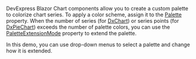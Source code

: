 DevExpress Blazor Chart components allow you to create a custom palette to colorize chart series. To apply a color scheme, assign it to the [Palette](https://docs.devexpress.com/Blazor/DevExpress.Blazor.DxChartBase.Palette) property. When the number of series (for [DxChart](https://docs.devexpress.com/Blazor/DevExpress.Blazor.DxChart-1)) or series points (for [DxPieChart](https://docs.devexpress.com/Blazor/DevExpress.Blazor.DxPieChart-1)) exceeds the number of palette colors, you can use the [PaletteExtensionMode](https://docs.devexpress.com/Blazor/DevExpress.Blazor.DxChartBase.PaletteExtensionMode) property to extend the palette.
 
In this demo, you can use drop-down menus to select a palette and change how it is extended.
